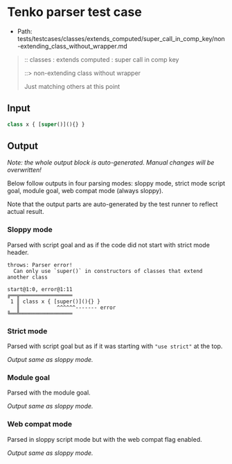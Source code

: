 # Tenko parser test case

- Path: tests/testcases/classes/extends_computed/super_call_in_comp_key/non-extending_class_without_wrapper.md

> :: classes : extends computed : super call in comp key
>
> ::> non-extending class without wrapper
>
> Just matching others at this point

## Input

`````js
class x { [super()](){} }
`````

## Output

_Note: the whole output block is auto-generated. Manual changes will be overwritten!_

Below follow outputs in four parsing modes: sloppy mode, strict mode script goal, module goal, web compat mode (always sloppy).

Note that the output parts are auto-generated by the test runner to reflect actual result.

### Sloppy mode

Parsed with script goal and as if the code did not start with strict mode header.

`````
throws: Parser error!
  Can only use `super()` in constructors of classes that extend another class

start@1:0, error@1:11
╔══╦═════════════════
 1 ║ class x { [super()](){} }
   ║            ^^^^^^------- error
╚══╩═════════════════

`````

### Strict mode

Parsed with script goal but as if it was starting with `"use strict"` at the top.

_Output same as sloppy mode._

### Module goal

Parsed with the module goal.

_Output same as sloppy mode._

### Web compat mode

Parsed in sloppy script mode but with the web compat flag enabled.

_Output same as sloppy mode._

